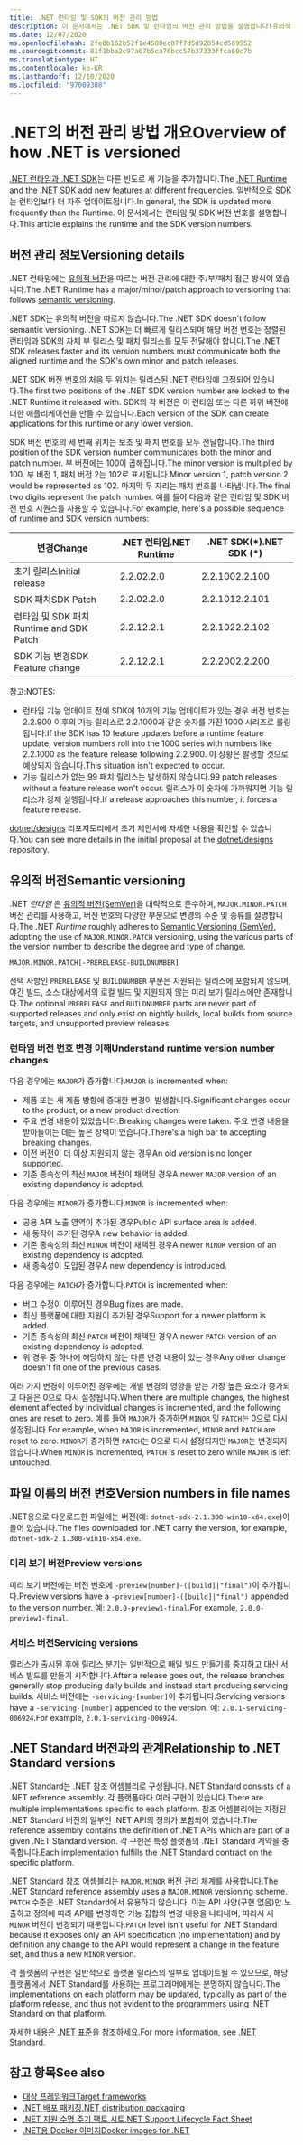 ```yaml
---
title: .NET 런타임 및 SDK의 버전 관리 방법
description: 이 문서에서는 .NET SDK 및 런타임의 버전 관리 방법을 설명합니다(유의적 버전과 유사함).
ms.date: 12/07/2020
ms.openlocfilehash: 2fe0b162b52f1e4500ec87f7d5d92054cd569552
ms.sourcegitcommit: 81f1bba2c97a67b5ca76bcc57b37333ffca60c7b
ms.translationtype: HT
ms.contentlocale: ko-KR
ms.lasthandoff: 12/10/2020
ms.locfileid: "97009308"
---
```

# <a name="overview-of-how-net-is-versioned"></a><span data-ttu-id="0266b-103">.NET의 버전 관리 방법 개요</span><span class="sxs-lookup"><span data-stu-id="0266b-103">Overview of how .NET is versioned</span></span>

<span data-ttu-id="0266b-104">[.NET 런타임과 .NET SDK](../introduction.md#sdk-and-runtimes)는 다른 빈도로 새 기능을 추가합니다.</span><span class="sxs-lookup"><span data-stu-id="0266b-104">The [.NET Runtime and the .NET SDK](../introduction.md#sdk-and-runtimes) add new features at different frequencies.</span></span> <span data-ttu-id="0266b-105">일반적으로 SDK는 런타임보다 더 자주 업데이트됩니다.</span><span class="sxs-lookup"><span data-stu-id="0266b-105">In general, the SDK is updated more frequently than the Runtime.</span></span> <span data-ttu-id="0266b-106">이 문서에서는 런타임 및 SDK 버전 번호를 설명합니다.</span><span class="sxs-lookup"><span data-stu-id="0266b-106">This article explains the runtime and the SDK version numbers.</span></span>

## <a name="versioning-details"></a><span data-ttu-id="0266b-107">버전 관리 정보</span><span class="sxs-lookup"><span data-stu-id="0266b-107">Versioning details</span></span>

<span data-ttu-id="0266b-108">.NET 런타임에는 [유의적 버전](#semantic-versioning)을 따르는 버전 관리에 대한 주/부/패치 접근 방식이 있습니다.</span><span class="sxs-lookup"><span data-stu-id="0266b-108">The .NET Runtime has a major/minor/patch approach to versioning that follows [semantic versioning](#semantic-versioning).</span></span>

<span data-ttu-id="0266b-109">.NET SDK는 유의적 버전을 따르지 않습니다.</span><span class="sxs-lookup"><span data-stu-id="0266b-109">The .NET SDK doesn't follow semantic versioning.</span></span> <span data-ttu-id="0266b-110">.NET SDK는 더 빠르게 릴리스되며 해당 버전 번호는 정렬된 런타임과 SDK의 자체 부 릴리스 및 패치 릴리스를 모두 전달해야 합니다.</span><span class="sxs-lookup"><span data-stu-id="0266b-110">The .NET SDK releases faster and its version numbers must communicate both the aligned runtime and the SDK's own minor and patch releases.</span></span>

<span data-ttu-id="0266b-111">.NET SDK 버전 번호의 처음 두 위치는 릴리스된 .NET 런타임에 고정되어 있습니다.</span><span class="sxs-lookup"><span data-stu-id="0266b-111">The first two positions of the .NET SDK version number are locked to the .NET Runtime it released with.</span></span> <span data-ttu-id="0266b-112">SDK의 각 버전은 이 런타임 또는 다른 하위 버전에 대한 애플리케이션을 만들 수 있습니다.</span><span class="sxs-lookup"><span data-stu-id="0266b-112">Each version of the SDK can create applications for this runtime or any lower version.</span></span>

<span data-ttu-id="0266b-113">SDK 버전 번호의 세 번째 위치는 보조 및 패치 번호를 모두 전달합니다.</span><span class="sxs-lookup"><span data-stu-id="0266b-113">The third position of the SDK version number communicates both the minor and patch number.</span></span> <span data-ttu-id="0266b-114">부 버전에는 100이 곱해집니다.</span><span class="sxs-lookup"><span data-stu-id="0266b-114">The minor version is multiplied by 100.</span></span> <span data-ttu-id="0266b-115">부 버전 1, 패치 버전 2는 102로 표시됩니다.</span><span class="sxs-lookup"><span data-stu-id="0266b-115">Minor version 1, patch version 2 would be represented as 102.</span></span> <span data-ttu-id="0266b-116">마지막 두 자리는 패치 번호를 나타냅니다.</span><span class="sxs-lookup"><span data-stu-id="0266b-116">The final two digits represent the patch number.</span></span> <span data-ttu-id="0266b-117">예를 들어 다음과 같은 런타임 및 SDK 버전 번호 시퀀스를 사용할 수 있습니다.</span><span class="sxs-lookup"><span data-stu-id="0266b-117">For example, here's a possible sequence of runtime and SDK version numbers:</span></span>

| <span data-ttu-id="0266b-118">변경</span><span class="sxs-lookup"><span data-stu-id="0266b-118">Change</span></span>                | <span data-ttu-id="0266b-119">.NET 런타임</span><span class="sxs-lookup"><span data-stu-id="0266b-119">.NET Runtime</span></span>      | <span data-ttu-id="0266b-120">.NET SDK(\*)</span><span class="sxs-lookup"><span data-stu-id="0266b-120">.NET SDK (\*)</span></span>     |
|-----------------------|-------------------|-------------------|
| <span data-ttu-id="0266b-121">초기 릴리스</span><span class="sxs-lookup"><span data-stu-id="0266b-121">Initial release</span></span>       | <span data-ttu-id="0266b-122">2.2.0</span><span class="sxs-lookup"><span data-stu-id="0266b-122">2.2.0</span></span>             | <span data-ttu-id="0266b-123">2.2.100</span><span class="sxs-lookup"><span data-stu-id="0266b-123">2.2.100</span></span>           |
| <span data-ttu-id="0266b-124">SDK 패치</span><span class="sxs-lookup"><span data-stu-id="0266b-124">SDK Patch</span></span>             | <span data-ttu-id="0266b-125">2.2.0</span><span class="sxs-lookup"><span data-stu-id="0266b-125">2.2.0</span></span>             | <span data-ttu-id="0266b-126">2.2.101</span><span class="sxs-lookup"><span data-stu-id="0266b-126">2.2.101</span></span>           |
| <span data-ttu-id="0266b-127">런타임 및 SDK 패치</span><span class="sxs-lookup"><span data-stu-id="0266b-127">Runtime and SDK Patch</span></span> | <span data-ttu-id="0266b-128">2.2.1</span><span class="sxs-lookup"><span data-stu-id="0266b-128">2.2.1</span></span>             | <span data-ttu-id="0266b-129">2.2.102</span><span class="sxs-lookup"><span data-stu-id="0266b-129">2.2.102</span></span>           |
| <span data-ttu-id="0266b-130">SDK 기능 변경</span><span class="sxs-lookup"><span data-stu-id="0266b-130">SDK Feature change</span></span>    | <span data-ttu-id="0266b-131">2.2.1</span><span class="sxs-lookup"><span data-stu-id="0266b-131">2.2.1</span></span>             | <span data-ttu-id="0266b-132">2.2.200</span><span class="sxs-lookup"><span data-stu-id="0266b-132">2.2.200</span></span>           |

<span data-ttu-id="0266b-133">참고:</span><span class="sxs-lookup"><span data-stu-id="0266b-133">NOTES:</span></span>

- <span data-ttu-id="0266b-134">런타임 기능 업데이트 전에 SDK에 10개의 기능 업데이트가 있는 경우 버전 번호는 2.2.900 이후의 기능 릴리스로 2.2.1000과 같은 숫자를 가진 1000 시리즈로 롤링됩니다.</span><span class="sxs-lookup"><span data-stu-id="0266b-134">If the SDK has 10 feature updates before a runtime feature update, version numbers roll into the 1000 series with numbers like 2.2.1000 as the feature release following 2.2.900.</span></span> <span data-ttu-id="0266b-135">이 상황은 발생할 것으로 예상되지 않습니다.</span><span class="sxs-lookup"><span data-stu-id="0266b-135">This situation isn't expected to occur.</span></span>
- <span data-ttu-id="0266b-136">기능 릴리스가 없는 99 패치 릴리스는 발생하지 않습니다.</span><span class="sxs-lookup"><span data-stu-id="0266b-136">99 patch releases without a feature release won't occur.</span></span> <span data-ttu-id="0266b-137">릴리스가 이 숫자에 가까워지면 기능 릴리스가 강제 실행됩니다.</span><span class="sxs-lookup"><span data-stu-id="0266b-137">If a release approaches this number, it forces a feature release.</span></span>

<span data-ttu-id="0266b-138">[dotnet/designs](https://github.com/dotnet/designs/pull/29) 리포지토리에서 초기 제안서에 자세한 내용을 확인할 수 있습니다.</span><span class="sxs-lookup"><span data-stu-id="0266b-138">You can see more details in the initial proposal at the [dotnet/designs](https://github.com/dotnet/designs/pull/29) repository.</span></span>

## <a name="semantic-versioning"></a><span data-ttu-id="0266b-139">유의적 버전</span><span class="sxs-lookup"><span data-stu-id="0266b-139">Semantic versioning</span></span>

<span data-ttu-id="0266b-140">.NET *런타임* 은 [유의적 버전(SemVer)](https://semver.org/)을 대략적으로 준수하며, `MAJOR.MINOR.PATCH` 버전 관리를 사용하고, 버전 번호의 다양한 부분으로 변경의 수준 및 종류를 설명합니다.</span><span class="sxs-lookup"><span data-stu-id="0266b-140">The .NET *Runtime* roughly adheres to [Semantic Versioning (SemVer)](https://semver.org/), adopting the use of `MAJOR.MINOR.PATCH` versioning, using the various parts of the version number to describe the degree and type of change.</span></span>

```
MAJOR.MINOR.PATCH[-PRERELEASE-BUILDNUMBER]
```

<span data-ttu-id="0266b-141">선택 사항인 `PRERELEASE` 및 `BUILDNUMBER` 부분은 지원되는 릴리스에 포함되지 않으며, 야간 빌드, 소스 대상에서의 로컬 빌드 및 지원되지 않는 미리 보기 릴리스에만 존재합니다.</span><span class="sxs-lookup"><span data-stu-id="0266b-141">The optional `PRERELEASE` and `BUILDNUMBER` parts are never part of supported releases and only exist on nightly builds, local builds from source targets, and unsupported preview releases.</span></span>

### <a name="understand-runtime-version-number-changes"></a><span data-ttu-id="0266b-142">런타임 버전 번호 변경 이해</span><span class="sxs-lookup"><span data-stu-id="0266b-142">Understand runtime version number changes</span></span>

<span data-ttu-id="0266b-143">다음 경우에는 `MAJOR`가 증가합니다.</span><span class="sxs-lookup"><span data-stu-id="0266b-143">`MAJOR` is incremented when:</span></span>

- <span data-ttu-id="0266b-144">제품 또는 새 제품 방향에 중대한 변경이 발생합니다.</span><span class="sxs-lookup"><span data-stu-id="0266b-144">Significant changes occur to the product, or a new product direction.</span></span>
- <span data-ttu-id="0266b-145">주요 변경 내용이 있었습니다.</span><span class="sxs-lookup"><span data-stu-id="0266b-145">Breaking changes were taken.</span></span> <span data-ttu-id="0266b-146">주요 변경 내용을 받아들이는 데는 높은 장벽이 있습니다.</span><span class="sxs-lookup"><span data-stu-id="0266b-146">There's a high bar to accepting breaking changes.</span></span>
- <span data-ttu-id="0266b-147">이전 버전이 더 이상 지원되지 않는 경우</span><span class="sxs-lookup"><span data-stu-id="0266b-147">An old version is no longer supported.</span></span>
- <span data-ttu-id="0266b-148">기존 종속성의 최신 `MAJOR` 버전이 채택된 경우</span><span class="sxs-lookup"><span data-stu-id="0266b-148">A newer `MAJOR` version of an existing dependency is adopted.</span></span>

<span data-ttu-id="0266b-149">다음 경우에는 `MINOR`가 증가합니다.</span><span class="sxs-lookup"><span data-stu-id="0266b-149">`MINOR` is incremented when:</span></span>

- <span data-ttu-id="0266b-150">공용 API 노출 영역이 추가된 경우</span><span class="sxs-lookup"><span data-stu-id="0266b-150">Public API surface area is added.</span></span>
- <span data-ttu-id="0266b-151">새 동작이 추가된 경우</span><span class="sxs-lookup"><span data-stu-id="0266b-151">A new behavior is added.</span></span>
- <span data-ttu-id="0266b-152">기존 종속성의 최신 `MINOR` 버전이 채택된 경우</span><span class="sxs-lookup"><span data-stu-id="0266b-152">A newer `MINOR` version of an existing dependency is adopted.</span></span>
- <span data-ttu-id="0266b-153">새 종속성이 도입된 경우</span><span class="sxs-lookup"><span data-stu-id="0266b-153">A new dependency is introduced.</span></span>

<span data-ttu-id="0266b-154">다음 경우에는 `PATCH`가 증가합니다.</span><span class="sxs-lookup"><span data-stu-id="0266b-154">`PATCH` is incremented when:</span></span>

- <span data-ttu-id="0266b-155">버그 수정이 이루어진 경우</span><span class="sxs-lookup"><span data-stu-id="0266b-155">Bug fixes are made.</span></span>
- <span data-ttu-id="0266b-156">최신 플랫폼에 대한 지원이 추가된 경우</span><span class="sxs-lookup"><span data-stu-id="0266b-156">Support for a newer platform is added.</span></span>
- <span data-ttu-id="0266b-157">기존 종속성의 최신 `PATCH` 버전이 채택된 경우</span><span class="sxs-lookup"><span data-stu-id="0266b-157">A newer `PATCH` version of an existing dependency is adopted.</span></span>
- <span data-ttu-id="0266b-158">위 경우 중 하나에 해당하지 않는 다른 변경 내용이 있는 경우</span><span class="sxs-lookup"><span data-stu-id="0266b-158">Any other change doesn't fit one of the previous cases.</span></span>

<span data-ttu-id="0266b-159">여러 가지 변경이 이루어진 경우에는 개별 변경의 영향을 받는 가장 높은 요소가 증가되고 다음은 0으로 다시 설정됩니다.</span><span class="sxs-lookup"><span data-stu-id="0266b-159">When there are multiple changes, the highest element affected by individual changes is incremented, and the following ones are reset to zero.</span></span> <span data-ttu-id="0266b-160">예를 들어 `MAJOR`가 증가하면 `MINOR` 및 `PATCH`는 0으로 다시 설정됩니다.</span><span class="sxs-lookup"><span data-stu-id="0266b-160">For example, when `MAJOR` is incremented, `MINOR` and `PATCH` are reset to zero.</span></span> <span data-ttu-id="0266b-161">`MINOR`가 증가하면 `PATCH`는 0으로 다시 설정되지만 `MAJOR`는 변경되지 않습니다.</span><span class="sxs-lookup"><span data-stu-id="0266b-161">When `MINOR` is incremented, `PATCH` is reset to zero while `MAJOR` is left untouched.</span></span>

## <a name="version-numbers-in-file-names"></a><span data-ttu-id="0266b-162">파일 이름의 버전 번호</span><span class="sxs-lookup"><span data-stu-id="0266b-162">Version numbers in file names</span></span>

<span data-ttu-id="0266b-163">.NET용으로 다운로드한 파일에는 버전(예: `dotnet-sdk-2.1.300-win10-x64.exe`)이 들어 있습니다.</span><span class="sxs-lookup"><span data-stu-id="0266b-163">The files downloaded for .NET carry the version, for example, `dotnet-sdk-2.1.300-win10-x64.exe`.</span></span>

### <a name="preview-versions"></a><span data-ttu-id="0266b-164">미리 보기 버전</span><span class="sxs-lookup"><span data-stu-id="0266b-164">Preview versions</span></span>

<span data-ttu-id="0266b-165">미리 보기 버전에는 버전 번호에 `-preview[number]-([build]|"final")`이 추가됩니다.</span><span class="sxs-lookup"><span data-stu-id="0266b-165">Preview versions have a `-preview[number]-([build]|"final")` appended to the version number.</span></span> <span data-ttu-id="0266b-166">예: `2.0.0-preview1-final`.</span><span class="sxs-lookup"><span data-stu-id="0266b-166">For example, `2.0.0-preview1-final`.</span></span>

### <a name="servicing-versions"></a><span data-ttu-id="0266b-167">서비스 버전</span><span class="sxs-lookup"><span data-stu-id="0266b-167">Servicing versions</span></span>

<span data-ttu-id="0266b-168">릴리스가 출시된 후에 릴리스 분기는 일반적으로 매일 빌드 만들기를 중지하고 대신 서비스 빌드를 만들기 시작합니다.</span><span class="sxs-lookup"><span data-stu-id="0266b-168">After a release goes out, the release branches generally stop producing daily builds and instead start producing servicing builds.</span></span> <span data-ttu-id="0266b-169">서비스 버전에는 `-servicing-[number]`이 추가됩니다.</span><span class="sxs-lookup"><span data-stu-id="0266b-169">Servicing versions have a `-servicing-[number]` appended to the version.</span></span> <span data-ttu-id="0266b-170">예: `2.0.1-servicing-006924`.</span><span class="sxs-lookup"><span data-stu-id="0266b-170">For example, `2.0.1-servicing-006924`.</span></span>

## <a name="relationship-to-net-standard-versions"></a><span data-ttu-id="0266b-171">.NET Standard 버전과의 관계</span><span class="sxs-lookup"><span data-stu-id="0266b-171">Relationship to .NET Standard versions</span></span>

<span data-ttu-id="0266b-172">.NET Standard는 .NET 참조 어셈블리로 구성됩니다.</span><span class="sxs-lookup"><span data-stu-id="0266b-172">.NET Standard consists of a .NET reference assembly.</span></span> <span data-ttu-id="0266b-173">각 플랫폼마다 여러 구현이 있습니다.</span><span class="sxs-lookup"><span data-stu-id="0266b-173">There are multiple implementations specific to each platform.</span></span> <span data-ttu-id="0266b-174">참조 어셈블리에는 지정된 .NET Standard 버전의 일부인 .NET API의 정의가 포함되어 있습니다.</span><span class="sxs-lookup"><span data-stu-id="0266b-174">The reference assembly contains the definition of .NET APIs which are part of a given .NET Standard version.</span></span> <span data-ttu-id="0266b-175">각 구현은 특정 플랫폼의 .NET Standard 계약을 충족합니다.</span><span class="sxs-lookup"><span data-stu-id="0266b-175">Each implementation fulfills the .NET Standard contract on the specific platform.</span></span>

<span data-ttu-id="0266b-176">.NET Standard 참조 어셈블리는 `MAJOR.MINOR` 버전 관리 체계를 사용합니다.</span><span class="sxs-lookup"><span data-stu-id="0266b-176">The .NET Standard reference assembly uses a `MAJOR.MINOR` versioning scheme.</span></span> <span data-ttu-id="0266b-177">`PATCH` 수준은 .NET Standard에서 유용하지 않습니다. 이는 API 사양(구현 없음)만 노출하고 정의에 따라 API를 변경하면 기능 집합의 변경 내용을 나타내며, 따라서 새 `MINOR` 버전이 변경되기 때문입니다.</span><span class="sxs-lookup"><span data-stu-id="0266b-177">`PATCH` level isn't useful for .NET Standard because it exposes only an API specification (no implementation) and by definition any change to the API would represent a change in the feature set, and thus a new `MINOR` version.</span></span>

<span data-ttu-id="0266b-178">각 플랫폼의 구현은 일반적으로 플랫폼 릴리스의 일부로 업데이트될 수 있으므로, 해당 플랫폼에서 .NET Standard를 사용하는 프로그래머에게는 분명하지 않습니다.</span><span class="sxs-lookup"><span data-stu-id="0266b-178">The implementations on each platform may be updated, typically as part of the platform release, and thus not evident to the programmers using .NET Standard on that platform.</span></span>

<span data-ttu-id="0266b-179">자세한 내용은 [.NET 표준](../../standard/net-standard.md)을 참조하세요.</span><span class="sxs-lookup"><span data-stu-id="0266b-179">For more information, see [.NET Standard](../../standard/net-standard.md).</span></span>

## <a name="see-also"></a><span data-ttu-id="0266b-180">참고 항목</span><span class="sxs-lookup"><span data-stu-id="0266b-180">See also</span></span>

- [<span data-ttu-id="0266b-181">대상 프레임워크</span><span class="sxs-lookup"><span data-stu-id="0266b-181">Target frameworks</span></span>](../../standard/frameworks.md)
- [<span data-ttu-id="0266b-182">.NET 배포 패키징</span><span class="sxs-lookup"><span data-stu-id="0266b-182">.NET distribution packaging</span></span>](../distribution-packaging.md)
- [<span data-ttu-id="0266b-183">.NET 지원 수명 주기 팩트 시트</span><span class="sxs-lookup"><span data-stu-id="0266b-183">.NET Support Lifecycle Fact Sheet</span></span>](https://dotnet.microsoft.com/platform/support/policy)
- [<span data-ttu-id="0266b-184">.NET용 Docker 이미지</span><span class="sxs-lookup"><span data-stu-id="0266b-184">Docker images for .NET</span></span>](https://hub.docker.com/_/microsoft-dotnet/)
